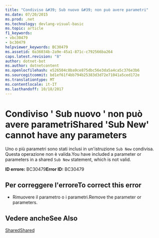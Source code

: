 ```yaml
---
title: "Condiviso &#39; Sub nuovo &#39; non può avere parametri"
ms.date: 07/20/2015
ms.prod: .net
ms.technology: devlang-visual-basic
ms.topic: article
f1_keywords:
- vbc30479
- bc30479
helpviewer_keywords: BC30479
ms.assetid: 0a36034b-2a9e-45a1-871c-c792566ba264
caps.latest.revision: "8"
author: dotnet-bot
ms.author: dotnetcontent
ms.openlocfilehash: e526504c8ba9ce875dbc56e3da5a4ca5c376e3b6
ms.sourcegitcommit: bd1ef61f4bb794b25383d3d72e71041a5ced172e
ms.translationtype: MT
ms.contentlocale: it-IT
ms.lasthandoff: 10/18/2017
---
```

# <a name="shared-39sub-new39-cannot-have-any-parameters"></a><span data-ttu-id="fefac-102">Condiviso &#39; Sub nuovo &#39; non può avere parametri</span><span class="sxs-lookup"><span data-stu-id="fefac-102">Shared &#39;Sub New&#39; cannot have any parameters</span></span>
<span data-ttu-id="fefac-103">Uno o più parametri sono stati inclusi in un'istruzione `Sub New` condivisa. Questa operazione non è valida.</span><span class="sxs-lookup"><span data-stu-id="fefac-103">You have included a parameter or parameters in a shared `Sub New` statement, which is not valid.</span></span>  
  
 <span data-ttu-id="fefac-104">**ID errore:** BC30479</span><span class="sxs-lookup"><span data-stu-id="fefac-104">**Error ID:** BC30479</span></span>  
  
## <a name="to-correct-this-error"></a><span data-ttu-id="fefac-105">Per correggere l'errore</span><span class="sxs-lookup"><span data-stu-id="fefac-105">To correct this error</span></span>  
  
-   <span data-ttu-id="fefac-106">Rimuovere il parametro o i parametri.</span><span class="sxs-lookup"><span data-stu-id="fefac-106">Remove the parameter or parameters.</span></span>  
  
## <a name="see-also"></a><span data-ttu-id="fefac-107">Vedere anche</span><span class="sxs-lookup"><span data-stu-id="fefac-107">See Also</span></span>  
 [<span data-ttu-id="fefac-108">Shared</span><span class="sxs-lookup"><span data-stu-id="fefac-108">Shared</span></span>](../../visual-basic/language-reference/modifiers/shared.md)
